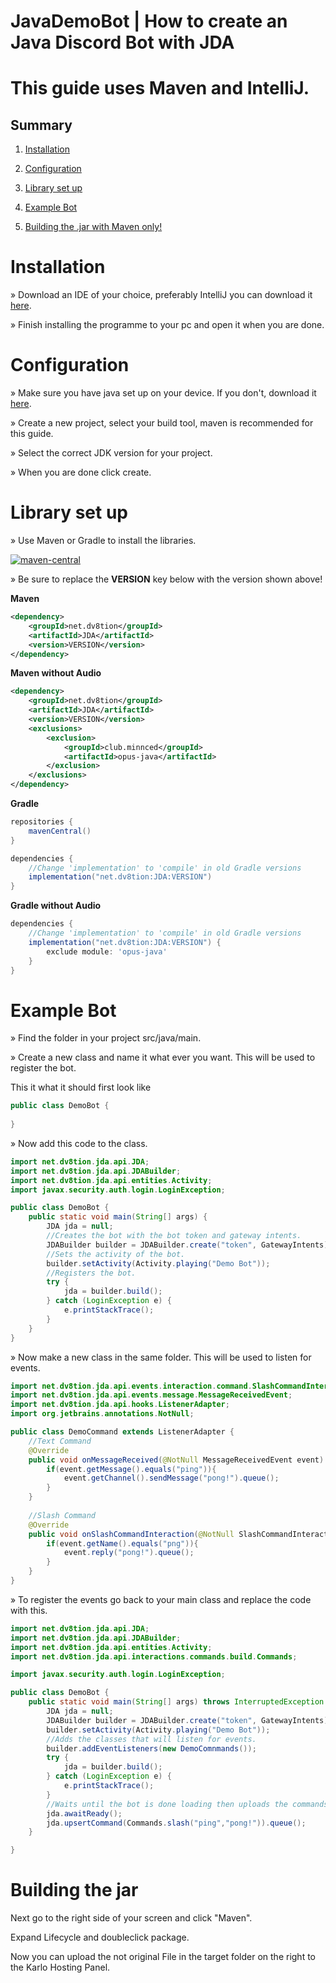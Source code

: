[maven-central]: https://img.shields.io/maven-central/v/net.dv8tion/JDA?color=blue
# JavaDemoBot | How to create an Java Discord Bot with JDA 
# This guide uses Maven and IntelliJ.
<h2>Summary</h2>

1. [Installation](#installation)

2. [Configuration](#configuration)

3. [Library set up](#library-set-up)

4. [Example Bot](#example-bot)

5. [Building the .jar with Maven only!](#building-the-jar)


# Installation

» Download an IDE of your choice, preferably IntelliJ you can download it [here](https://www.jetbrains.com/idea/download).

» Finish installing the programme to your pc and open it when you are done.

# Configuration

» Make sure you have java set up on your device. If you don't, download it [here](https://www.oracle.com/java/technologies/downloads/archive/).

» Create a new project, select your build tool, maven is recommended for this guide.

» Select the correct JDK version for your project.

» When you are done click create. 

# Library set up

» Use Maven or Gradle to install the libraries.

[ ![maven-central][] ](https://mvnrepository.com/artifact/net.dv8tion/JDA/latest)

» Be sure to replace the **VERSION** key below with the version shown above!

**Maven**
```xml
<dependency>
    <groupId>net.dv8tion</groupId>
    <artifactId>JDA</artifactId>
    <version>VERSION</version>
</dependency>
```

**Maven without Audio**
```xml
<dependency>
    <groupId>net.dv8tion</groupId>
    <artifactId>JDA</artifactId>
    <version>VERSION</version>
    <exclusions>
        <exclusion>
            <groupId>club.minnced</groupId>
            <artifactId>opus-java</artifactId>
        </exclusion>
    </exclusions>
</dependency>
```

**Gradle**
```gradle
repositories {
    mavenCentral()
}

dependencies {
    //Change 'implementation' to 'compile' in old Gradle versions
    implementation("net.dv8tion:JDA:VERSION")
}
```

**Gradle without Audio**
```gradle
dependencies {
    //Change 'implementation' to 'compile' in old Gradle versions
    implementation("net.dv8tion:JDA:VERSION") {
        exclude module: 'opus-java'
    }
}
```

# Example Bot

» Find the folder in your project src/java/main.

» Create a new class and name it what ever you want. This will be used to register the bot.

  This it what it should first look like

```java
public class DemoBot {
    
}
```
» Now add this code to the class.
```java
import net.dv8tion.jda.api.JDA;
import net.dv8tion.jda.api.JDABuilder;
import net.dv8tion.jda.api.entities.Activity;
import javax.security.auth.login.LoginException;

public class DemoBot {
    public static void main(String[] args) {
        JDA jda = null;
        //Creates the bot with the bot token and gateway intents.
        JDABuilder builder = JDABuilder.create("token", GatewayIntents);
        //Sets the activity of the bot.
        builder.setActivity(Activity.playing("Demo Bot"));
        //Registers the bot. 
        try {
            jda = builder.build();
        } catch (LoginException e) {
            e.printStackTrace();
        }
    }
}
```
» Now make a new class in the same folder. This will be used to listen for events.
```java
import net.dv8tion.jda.api.events.interaction.command.SlashCommandInteractionEvent;
import net.dv8tion.jda.api.events.message.MessageReceivedEvent;
import net.dv8tion.jda.api.hooks.ListenerAdapter;
import org.jetbrains.annotations.NotNull;

public class DemoCommand extends ListenerAdapter {
    //Text Command
    @Override
    public void onMessageReceived(@NotNull MessageReceivedEvent event) {
        if(event.getMessage().equals("ping")){
            event.getChannel().sendMessage("pong!").queue();
        }
    }
    
    //Slash Command
    @Override
    public void onSlashCommandInteraction(@NotNull SlashCommandInteractionEvent event) {
        if(event.getName().equals("png")){
            event.reply("pong!").queue();
        }
    }
}
```
» To register the events go back to your main class and replace the code with this.
```java
import net.dv8tion.jda.api.JDA;
import net.dv8tion.jda.api.JDABuilder;
import net.dv8tion.jda.api.entities.Activity;
import net.dv8tion.jda.api.interactions.commands.build.Commands;

import javax.security.auth.login.LoginException;

public class DemoBot {
    public static void main(String[] args) throws InterruptedException {
        JDA jda = null;
        JDABuilder builder = JDABuilder.create("token", GatewayIntents);
        builder.setActivity(Activity.playing("Demo Bot"));
        //Adds the classes that will listen for events.
        builder.addEventListeners(new DemoComnmands());
        try {
            jda = builder.build();
        } catch (LoginException e) {
            e.printStackTrace();
        }
        //Waits until the bot is done loading then uploads the commands.
        jda.awaitReady();
        jda.upsertCommand(Commands.slash("ping","pong!")).queue();
    }

}
```
# Building the jar

Next go to the right side of your screen and click "Maven".

Expand Lifecycle and doubleclick package.

Now you can upload the not original File in the target folder on the right to the Karlo Hosting Panel.
